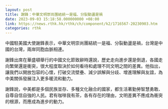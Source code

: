 ```yaml
---
layout: post
title: 謝鋒：中華文明崇尚團結統一是福、分裂動盪是禍
date: 2023-09-03 15:18:58.000000000 +08:00
link: https://news.rthk.hk/rthk/ch/component/k2/1716567-20230903.htm
categories: rthk
---
```


中國駐美國大使謝鋒表示，中華文明崇尚團結統一是福、分裂動盪是禍，台灣是中國的台灣，兩岸同胞血脈相連。

謝鋒出席在華盛頓舉行的中國文化節致辭時還說，歷史走向進步還是倒退，各國走向繁榮還是衝突，很大程度取決於如何看待和處理不同文明之間的差異。他指出，讓我們以開放包容的心懷，打破交流壁壘、減少誤解與分歧、增進理解與友誼，為中美關係發展注入更多暖流和動力。

謝鋒說，中美都是多個民族並存、多種文化融合的國家，都生活著勤勞智慧勇敢、自尊自信自強的人民。君有咖啡我有茶，各有存在的理由，文明差異不應成為衝突的根源，而應成為進步的動力。
